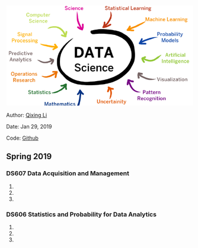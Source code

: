 ![](images/datascience_banner.png)


Author: [Qixing Li](https://qixing810.github.io/)

Date: Jan 29, 2019

Code: [Github](https://github.com/qixing810/CUNYSPS-DataScience) 


## Spring 2019

### DS607 Data Acquisition and Management
1. 
2. 
3. 



### DS606 Statistics and Probability for Data Analytics
1. 
2. 
3. 

